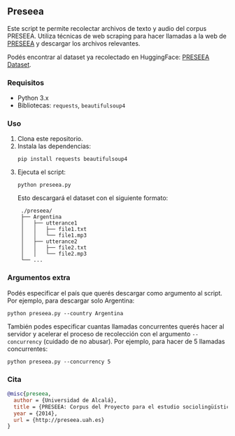 ## Preseea

Este script te permite recolectar archivos de texto y audio del corpus PRESEEA. Utiliza técnicas de web scraping para hacer llamadas a la web de [PRESEEA](https://preseea.uah.es/corpus/) y descargar los archivos relevantes.

Podés encontrar al dataset ya recolectado en HuggingFace: [PRESEEA Dataset](https://huggingface.co/datasets/marianbasti/preseea).

### Requisitos

- Python 3.x
- Bibliotecas: `requests`, `beautifulsoup4`

### Uso

1. Clona este repositorio.
2. Instala las dependencias:
   ```
   pip install requests beautifulsoup4
   ```
3. Ejecuta el script:
   ```
   python preseea.py
   ```
   Esto descargará el dataset con el siguiente formato:
   ```
    ./preseea/
    ├── Argentina
    │   ├── utterance1
    │   │   ├── file1.txt
    │   │   └── file1.mp3
    │   ├── utterance2
    │   │   ├── file2.txt
    │   │   └── file2.mp3
    └── ...
   ```
### Argumentos extra
Podés especificar el país que querés descargar como argumento al script. Por ejemplo, para descargar solo Argentina:
```
python preseea.py --country Argentina
```

También podes especificar cuantas llamadas concurrentes querés hacer al servidor y acelerar el proceso de recolección con el argumento `--concurrency` (cuidado de no abusar). Por ejemplo, para hacer de 5 llamadas concurrentes:
```
python preseea.py --concurrency 5
```

### Cita

```bibtex
@misc{preseea,
  author = {Universidad de Alcalá},
  title = {PRESEEA: Corpus del Proyecto para el estudio sociolingüístico del español de España y de América},
  year = {2014},
  url = {http://preseea.uah.es}
}
```
